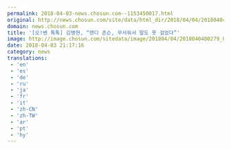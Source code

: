 ```yaml
---
permalink: 2018-04-03-news.chosun.com--1153450017.html
original: http://news.chosun.com/site/data/html_dir/2018/04/04/2018040400290.html
domain: news.chosun.com
title: '[오!쎈 톡톡] 김병현, “랜디 존슨, 무서워서 말도 못 걸었다”'
image: http://image.chosun.com/sitedata/image/201804/04/2018040400279_0.jpg
date: 2018-04-03 21:17:16
category: news
translations: 
 - 'en'
 - 'es'
 - 'de'
 - 'ru'
 - 'ja'
 - 'fr'
 - 'it'
 - 'zh-CN'
 - 'zh-TW'
 - 'ar'
 - 'pt'
 - 'hy'
---
```


